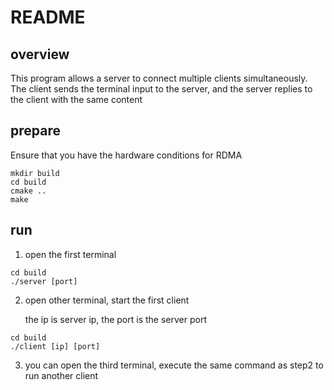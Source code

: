 # README
## overview
This program allows a server to connect multiple clients simultaneously. The client sends the terminal input to the server, and the server replies to the client with the same content

## prepare
Ensure that you have the hardware conditions for RDMA
```shell
mkdir build
cd build
cmake ..
make
```

## run
1. open the first terminal
```shell
cd build
./server [port]
```

2. open other terminal, start the first client

    the ip is server ip, the port is the server port 
```shell
cd build
./client [ip] [port]
```
3. you can open the third terminal, execute the same command as step2 to run another client

